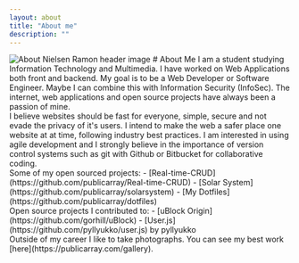 ```yaml
---
layout: about
title: "About me"
description: ""
---
```


<img src="{% asset_path 'about.jpg' %}" alt="About Nielsen Ramon header image" />
# About Me
I am a student studying Information Technology and Multimedia. I have worked on Web Applications both front and backend. My goal is to be a Web Developer or Software Engineer. Maybe I can combine this with Information Security (InfoSec). The internet, web applications and open source projects have always been a passion of mine.

<br>
I believe websites should be fast for everyone, simple, secure and not evade the privacy of it's users. I intend to make the web a safer place one website at at time, following industry best practices. I am interested in using agile development and I strongly believe in the importance of version control systems such as git with Github or Bitbucket for collaborative coding.

<br>
Some of my open sourced projects:
- [Real-time-CRUD](https://github.com/publicarray/Real-time-CRUD)
- [Solar System](https://github.com/publicarray/solarsystem)
- [My Dotfiles](https://github.com/publicarray/dotfiles)

<br>
Open source projects I contributed to:
- [uBlock Origin](https://github.com/gorhill/uBlock)
- [User.js](https://github.com/pyllyukko/user.js) by pyllyukko

<br>
Outside of my career I like to take photographs. You can see my best work [here](https://publicarray.com/gallery).
